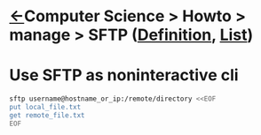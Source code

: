 <head><link rel="stylesheet" href="../../md.css"/><script src="../../md.js"></script></head>

[//]: #(Reference)
[Repo_Readme]:    ../list/object_list.md
[Item_Whatis]:    ../whatis/app_whatis.md
[Item_List]:      ../list/app_list.md

[Object_List]:       ./list/object_list.md

# [&larr;][Repo_Readme]Computer Science > Howto > manage > SFTP ([Definition][Item_Whatis], [List][Item_List])


# Use SFTP as noninteractive cli

```bash
sftp username@hostname_or_ip:/remote/directory <<EOF
put local_file.txt
get remote_file.txt
EOF
```